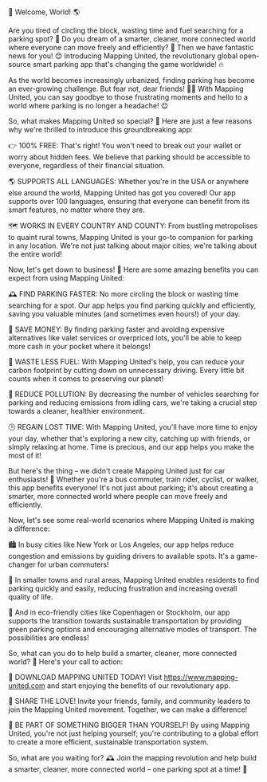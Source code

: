 🎉 Welcome, World! 🌎

Are you tired of circling the block, wasting time and fuel searching for a parking spot? 🚗 Do you dream of a smarter, cleaner, more connected world where everyone can move freely and efficiently? 🌟 Then we have fantastic news for you! 😊 Introducing Mapping United, the revolutionary global open-source smart parking app that's changing the game worldwide! 🔥

As the world becomes increasingly urbanized, finding parking has become an ever-growing challenge. But fear not, dear friends! 🙅‍♂️ With Mapping United, you can say goodbye to those frustrating moments and hello to a world where parking is no longer a headache! 😌

So, what makes Mapping United so special? 🤔 Here are just a few reasons why we're thrilled to introduce this groundbreaking app:

👉 100% FREE: That's right! You won't need to break out your wallet or worry about hidden fees. We believe that parking should be accessible to everyone, regardless of their financial situation.

🌎 SUPPORTS ALL LANGUAGES: Whether you're in the USA or anywhere else around the world, Mapping United has got you covered! Our app supports over 100 languages, ensuring that everyone can benefit from its smart features, no matter where they are.

🗺️ WORKS IN EVERY COUNTRY AND COUNTY: From bustling metropolises to quaint rural towns, Mapping United is your go-to companion for parking in any location. We're not just talking about major cities; we're talking about the entire world!

Now, let's get down to business! 🚀 Here are some amazing benefits you can expect from using Mapping United:

🕰️ FIND PARKING FASTER: No more circling the block or wasting time searching for a spot. Our app helps you find parking quickly and efficiently, saving you valuable minutes (and sometimes even hours!) of your day.

💸 SAVE MONEY: By finding parking faster and avoiding expensive alternatives like valet services or overpriced lots, you'll be able to keep more cash in your pocket where it belongs!

🌟 WASTE LESS FUEL: With Mapping United's help, you can reduce your carbon footprint by cutting down on unnecessary driving. Every little bit counts when it comes to preserving our planet!

💪 REDUCE POLLUTION: By decreasing the number of vehicles searching for parking and reducing emissions from idling cars, we're taking a crucial step towards a cleaner, healthier environment.

🕒 REGAIN LOST TIME: With Mapping United, you'll have more time to enjoy your day, whether that's exploring a new city, catching up with friends, or simply relaxing at home. Time is precious, and our app helps you make the most of it!

But here's the thing – we didn't create Mapping United just for car enthusiasts! 🚗 Whether you're a bus commuter, train rider, cyclist, or walker, this app benefits everyone! It's not just about parking; it's about creating a smarter, more connected world where people can move freely and efficiently.

Now, let's see some real-world scenarios where Mapping United is making a difference:

🏙️ In busy cities like New York or Los Angeles, our app helps reduce congestion and emissions by guiding drivers to available spots. It's a game-changer for urban commuters!

🚂 In smaller towns and rural areas, Mapping United enables residents to find parking quickly and easily, reducing frustration and increasing overall quality of life.

🌈 And in eco-friendly cities like Copenhagen or Stockholm, our app supports the transition towards sustainable transportation by providing green parking options and encouraging alternative modes of transport. The possibilities are endless!

So, what can you do to help build a smarter, cleaner, more connected world? 🤔 Here's your call to action:

📲 DOWNLOAD MAPPING UNITED TODAY! Visit https://www.mapping-united.com and start enjoying the benefits of our revolutionary app.

📨 SHARE THE LOVE! Invite your friends, family, and community leaders to join the Mapping United movement. Together, we can make a difference!

💪 BE PART OF SOMETHING BIGGER THAN YOURSELF! By using Mapping United, you're not just helping yourself; you're contributing to a global effort to create a more efficient, sustainable transportation system.

So, what are you waiting for? 🕰️ Join the mapping revolution and help build a smarter, cleaner, more connected world – one parking spot at a time! 🚀